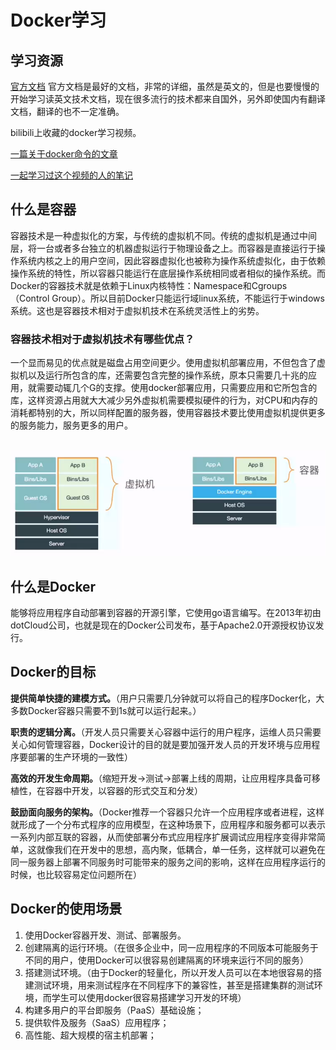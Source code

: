# Docker学习

## 学习资源

[官方文档](https://docs.docker.com/)    官方文档是最好的文档，非常的详细，虽然是英文的，但是也要慢慢的开始学习读英文技术文档，现在很多流行的技术都来自国外，另外即使国内有翻译文档，翻译的也不一定准确。

bilibili上收藏的docker学习视频。

[一篇关于docker命令的文章](https://blog.csdn.net/xhyxxx/article/details/75447962)

[一起学习过这个视频的人的笔记](https://blog.csdn.net/qq_39564555/article/details/98189151#8)

## 什么是容器

​	容器技术是一种虚拟化的方案，与传统的虚拟机不同。传统的虚拟机是通过中间层，将一台或者多台独立的机器虚拟运行于物理设备之上。而容器是直接运行于操作系统内核之上的用户空间，因此容器虚拟化也被称为操作系统虚拟化，由于依赖操作系统的特性，所以容器只能运行在底层操作系统相同或者相似的操作系统。而Docker的容器技术就是依赖于Linux内核特性：Namespace和Cgroups（Control Group）。所以目前Docker只能运行域linux系统，不能运行于windows系统。这也是容器技术相对于虚拟机技术在系统灵活性上的劣势。

### 容器技术相对于虚拟机技术有哪些优点？

​	一个显而易见的优点就是磁盘占用空间更少。使用虚拟机部署应用，不但包含了虚拟机以及运行所包含的库，还需要包含完整的操作系统，原本只需要几十兆的应用，就需要动辄几个G的支撑。使用docker部署应用，只需要应用和它所包含的库，这样资源占用就大大减少另外虚拟机需要模拟硬件的行为，对CPU和内存的消耗都特别的大，所以同样配置的服务器，使用容器技术要比使用虚拟机提供更多的服务能力，服务更多的用户。

​	![虚拟机和容器层数对比](.\img\1567601310789.png)

## 什么是Docker

​	能够将应用程序自动部署到容器的开源引擎，它使用go语言编写。在2013年初由 dotCloud公司，也就是现在的Docker公司发布，基于Apache2.0开源授权协议发行。

## Docker的目标

​	**提供简单快捷的建模方式。**（用户只需要几分钟就可以将自己的程序Docker化，大多数Docker容器只需要不到1s就可以运行起来。）

​	**职责的逻辑分离。**（开发人员只需要关心容器中运行的用户程序，运维人员只需要关心如何管理容器，Docker设计的目的就是要加强开发人员的开发环境与应用程序要部署的生产环境的一致性）

​	**高效的开发生命周期。**（缩短开发->测试->部署上线的周期，让应用程序具备可移植性，在容器中开发，以容器的形式交互和分发）

​	**鼓励面向服务的架构。**（Docker推荐一个容器只允许一个应用程序或者进程，这样就形成了一个分布式程序的应用模型，在这种场景下，应用程序和服务都可以表示一系列内部互联的容器，从而使部署分布式应用程序扩展调试应用程序变得非常简单，这就像我们在开发中的思想，高内聚，低耦合，单一任务，这样就可以避免在同一服务器上部署不同服务时可能带来的服务之间的影响，这样在应用程序运行的时候，也比较容易定位问题所在）

## Docker的使用场景

1. 使用Docker容器开发、测试、部署服务。
2. 创建隔离的运行环境。（在很多企业中，同一应用程序的不同版本可能服务于不同的用户，使用Docker可以很容易创建隔离的环境来运行不同的服务）
3. 搭建测试环境。（由于Docker的轻量化，所以开发人员可以在本地很容易的搭建测试环境，用来测试程序在不同程序下的兼容性，甚至是搭建集群的测试环境，而学生可以使用docker很容易搭建学习开发的环境）
4. 构建多用户的平台即服务（PaaS）基础设施；
5. 提供软件及服务（SaaS）应用程序；
6. 高性能、超大规模的宿主机部署；